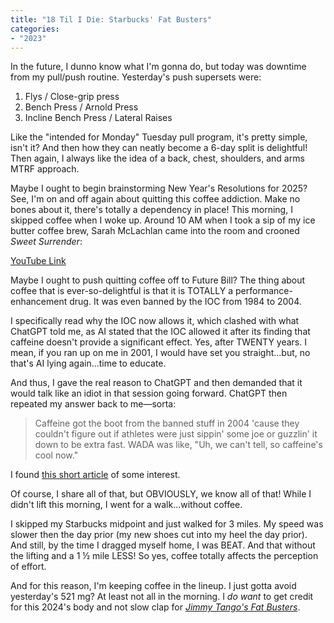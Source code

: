 ```yaml
---
title: "18 Til I Die: Starbucks' Fat Busters"
categories:
- "2023"
--- 
```


In the future, I dunno know what I'm gonna do, but today was downtime from my pull/push routine.  Yesterday's push supersets were:

1. Flys / Close-grip press
2. Bench Press / Arnold Press
3. Incline Bench Press / Lateral Raises

Like the "intended for Monday" Tuesday pull program, it's pretty simple, isn't it? And then how they can neatly become a 6-day split is delightful!  Then again, I always like the idea of a back, chest, shoulders, and arms MTRF approach. 

Maybe I ought to begin brainstorming New Year's Resolutions for 2025?  See, I'm on and off again about quitting this coffee addiction.  Make no bones about it, there's totally a dependency in place!  This morning, I skipped coffee when I woke up. Around 10 AM when I took a sip of my ice butter coffee brew, Sarah McLachlan came into the room and crooned *Sweet Surrender*:

[YouTube Link](https://www.youtube.com/watch?v=h2JWJYLNUq4)

Maybe I ought to push quitting coffee off to Future Bill?  The thing about coffee that is ever-so-delightful is that it is TOTALLY a performance-enhancement drug.  It was even banned by the IOC from 1984 to 2004.

I specifically read why the IOC now allows it, which clashed with what ChatGPT told me, as AI stated that the IOC allowed it after its finding that caffeine doesn't provide a significant effect.  Yes, after TWENTY years.  I mean, if you ran up on me in 2001, I would have set you straight...but, no that's AI lying again...time to educate.  

And thus, I gave the real reason to ChatGPT and then demanded that it would talk like an idiot in that session going forward.  ChatGPT then repeated my answer back to me—sorta:

> Caffeine got the boot from the banned stuff in 2004 'cause they couldn't figure out if athletes were just sippin' some joe or guzzlin' it down to be extra fast. WADA was like, "Uh, we can't tell, so caffeine's cool now."

I found [this short article](https://www.ncbi.nlm.nih.gov/pmc/articles/PMC7468986/#:~:text=Between%201984%20and%202004%2C%20caffeine,use%20was%20prohibited%20in%20competition.) of some interest.

Of course, I share all of that, but OBVIOUSLY, we know all of that!  While I didn't lift this morning, I went for a walk...without coffee.  

I skipped my Starbucks midpoint and just walked for 3 miles.  My speed was slower then the day prior (my new shoes cut into my heel the day prior).  And still, by the time I dragged myself home, I was BEAT.  And that without the lifting and a 1 ½ mile LESS!  So yes, coffee totally affects the perception of effort.  

And for this reason, I'm keeping coffee in the lineup.  I just gotta avoid yesterday's 521 mg?  At least not all in the morning.  I *do want* to get credit for this 2024's body and not slow clap for [*Jimmy Tango's Fat Busters*](https://www.nbc.com/saturday-night-live/video/jimmy-tangos-fat-busters/2861295).